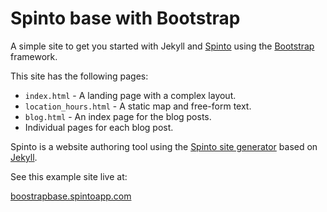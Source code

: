 Spinto base with Bootstrap
==========================

A simple site to get you started with Jekyll and [Spinto](http://www.spintoapp.com)
using the [Bootstrap](http://twitter.github.com/bootstrap/) framework.

This site has the following pages:

* `index.html` - A landing page with a complex layout.
* `location_hours.html` - A static map and free-form text.
* `blog.html` - An index page for the blog posts.
* Individual pages for each blog post.

Spinto is a website authoring tool using the
[Spinto site generator](http://github.com/mixonic/spinto) based on
[Jekyll](https://github.com/mojombo/jekyll).

See this example site live at:

  [boostrapbase.spintoapp.com](http://skeletoncss.spintoapp.com)

